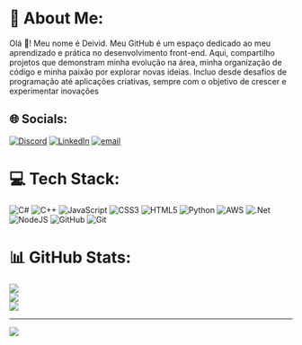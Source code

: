 # 💫 About Me:
Olá 👋! Meu nome é Deivid. Meu GitHub é um espaço dedicado ao meu aprendizado e prática no desenvolvimento front-end. Aqui, compartilho projetos que demonstram minha evolução na área, minha organização de código e minha paixão por explorar novas ideias. Incluo desde desafios de programação até aplicações criativas, sempre com o objetivo de crescer e experimentar inovações


## 🌐 Socials:
[![Discord](https://img.shields.io/badge/Discord-%237289DA.svg?logo=discord&logoColor=white)](https://discord.gg/A6xktTFT)
[![LinkedIn](https://img.shields.io/badge/LinkedIn-%230077B5.svg?logo=linkedin&logoColor=white)](https://www.linkedin.com/in/deivid-silco/)
[![email](https://img.shields.io/badge/Email-D14836?logo=gmail&logoColor=white)](mailto:deividdasilvacosta@gmail.com) 

# 💻 Tech Stack:
![C#](https://img.shields.io/badge/c%23-%23239120.svg?style=flat&logo=csharp&logoColor=white) ![C++](https://img.shields.io/badge/c++-%2300599C.svg?style=flat&logo=c%2B%2B&logoColor=white) ![JavaScript](https://img.shields.io/badge/javascript-%23323330.svg?style=flat&logo=javascript&logoColor=%23F7DF1E) ![CSS3](https://img.shields.io/badge/css3-%231572B6.svg?style=flat&logo=css3&logoColor=white) ![HTML5](https://img.shields.io/badge/html5-%23E34F26.svg?style=flat&logo=html5&logoColor=white) ![Python](https://img.shields.io/badge/python-3670A0?style=flat&logo=python&logoColor=ffdd54) ![AWS](https://img.shields.io/badge/AWS-%23FF9900.svg?style=flat&logo=amazon-aws&logoColor=white) ![.Net](https://img.shields.io/badge/.NET-5C2D91?style=flat&logo=.net&logoColor=white) ![NodeJS](https://img.shields.io/badge/node.js-6DA55F?style=flat&logo=node.js&logoColor=white) ![GitHub](https://img.shields.io/badge/github-%23121011.svg?style=flat&logo=github&logoColor=white) ![Git](https://img.shields.io/badge/git-%23F05033.svg?style=flat&logo=git&logoColor=white)
# 📊 GitHub Stats:
![](https://github-readme-stats.vercel.app/api?username=deividsilco&theme=dark&hide_border=false&include_all_commits=true&count_private=true)<br/>
![](https://nirzak-streak-stats.vercel.app/?user=deividsilco&theme=dark&hide_border=false)<br/>
![](https://github-readme-stats.vercel.app/api/top-langs/?username=deividsilco&theme=dark&hide_border=false&include_all_commits=true&count_private=true&layout=compact)

---
[![](https://visitcount.itsvg.in/api?id=deividsilco&icon=0&color=13)](https://visitcount.itsvg.in)

<!-- Proudly created with GPRM ( https://gprm.itsvg.in ) -->
